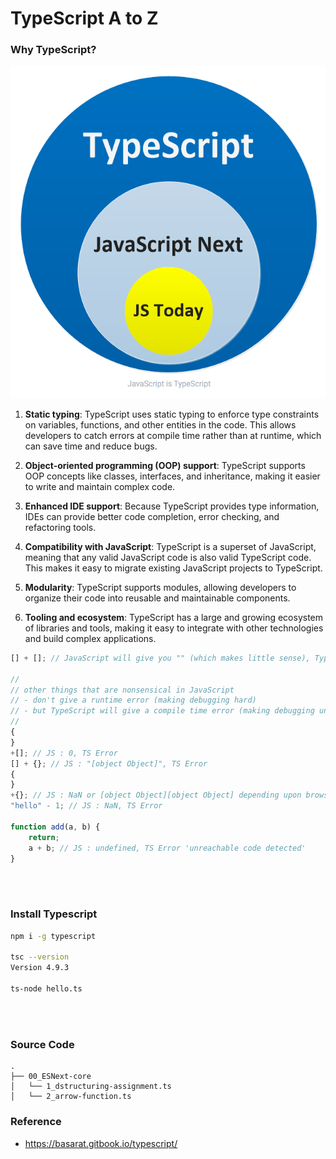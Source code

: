 # TypeScript A to Z

### Why TypeScript?

<p align="center">
    <img src="README.assets/intro1.png"/>
</p>

1. **Static typing**: TypeScript uses static typing to enforce type constraints on variables, functions, and other entities in the code. This allows developers to catch errors at compile time rather than at runtime, which can save time and reduce bugs.

2. **Object-oriented programming (OOP) support**: TypeScript supports OOP concepts like classes, interfaces, and inheritance, making it easier to write and maintain complex code.

3. **Enhanced IDE support**: Because TypeScript provides type information, IDEs can provide better code completion, error checking, and refactoring tools.

4. **Compatibility with JavaScript**: TypeScript is a superset of JavaScript, meaning that any valid JavaScript code is also valid TypeScript code. This makes it easy to migrate existing JavaScript projects to TypeScript.

5. **Modularity**: TypeScript supports modules, allowing developers to organize their code into reusable and maintainable components.

6. **Tooling and ecosystem**: TypeScript has a large and growing ecosystem of libraries and tools, making it easy to integrate with other technologies and build complex applications.

```typescript
[] + []; // JavaScript will give you "" (which makes little sense), TypeScript will error

//
// other things that are nonsensical in JavaScript
// - don't give a runtime error (making debugging hard)
// - but TypeScript will give a compile time error (making debugging unnecessary)
//
{
}
+[]; // JS : 0, TS Error
[] + {}; // JS : "[object Object]", TS Error
{
}
+{}; // JS : NaN or [object Object][object Object] depending upon browser, TS Error
"hello" - 1; // JS : NaN, TS Error

function add(a, b) {
	return;
	a + b; // JS : undefined, TS Error 'unreachable code detected'
}
```

<br/>

<br/>

### Install Typescript

```bash
npm i -g typescript

tsc --version
Version 4.9.3

ts-node hello.ts
```

<br/>

<br/>

### Source Code

```
.
├── 00_ESNext-core
│   └── 1_dstructuring-assignment.ts
│   └── 2_arrow-function.ts
```

### Reference

-   https://basarat.gitbook.io/typescript/
